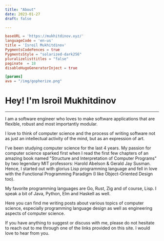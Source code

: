 ```yaml
---
title: "About"
date: 2023-01-27
draft: false

---
```

```toml
baseURL = 'https://mukhitdinov.xyz/'
languageCode = 'en-us'
title = 'Isroil Mukhitdinov'
PygmentsCodeFences = true
PygmentsStyle = "solarized-dark256"
pluralizelisttitles = "false"
paginate  = 18
disableHugoGeneratorInject = true

[params]
ava = "/img/gopherize.png"
```
# Hey! I'm Isroil Mukhitdinov
---
I am a software engineer who loves to make software applications that are flexible, robust and most importantly modular. 

I love to think of computer science and the process of writing software not as just an intellectual activity of the mind, but as an expression of art. 

I've been studying computer science for the last 4 years.
My passion for computer science sparked first when I read the first few chapters of an amazing book named "Structure and Interpretation of Computer Programs" by two legendary MIT professors: Harold Abelson & Gerald Jay Susman.
Hence, I started out with glorius Lisp programming language and fell in love with the Functional Programming Paradigm (I like Object-Oriented Design too).


My favorite programming languages are Go, Rust, Zig and of course, Lisp. I speak a bit of Java, Python, Elm and Haskell as well.

Here you can find me writing posts about various topics of computer science, especially programming language design as well as engineering aspects of computer science. 

If you have anything to suggest or discuss with me, please do not hesitate to reach out to me through one of the links provided on this site. I would love to hear from you.


